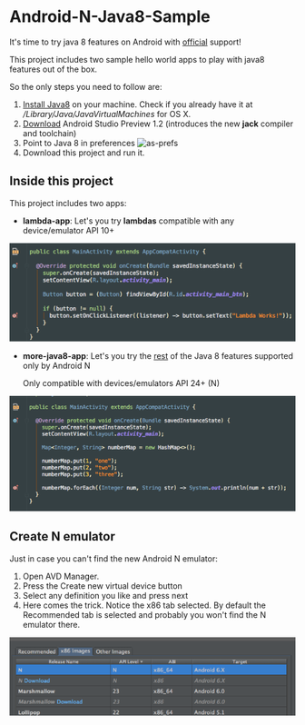 # Android-N-Java8-Sample
It's time to try java 8 features on Android with [official](https://developer.android.com/intl/es/preview/j8-jack.html) support!

This project includes two sample hello world apps to play with java8 features out of the box.

So the only steps you need to follow are:

1. [Install Java8](http://www.oracle.com/technetwork/java/javase/downloads/jdk8-downloads-2133151.html) on your machine. Check if you already have it at */Library/Java/JavaVirtualMachines* for OS X.
2. [Download](http://tools.android.com/download/studio/canary/latest) Android Studio Preview 1.2 (introduces the new **jack** compiler and toolchain)
3. Point to Java 8 in preferences
![as-prefs](https://developer.android.com/preview/images/studio-jdk-location.jpg)
4. Download this project and run it.

## Inside this project
This project includes two apps:
- **lambda-app**: Let's you try **lambdas**
  compatible with any device/emulator API 10+

![lambda](/art/lambda.png)
  
- **more-java8-app**: Let's you try the [rest](https://developer.android.com/intl/es/preview/j8-jack.html) of the Java 8 features supported only by Android N
  
  Only compatible with devices/emulators API 24+ (N)

![more](/art/more.png)

## Create N emulator

Just in case you can't find the new Android N emulator:

1. Open AVD Manager.
2. Press the Create new virtual device button
3. Select any definition you like and press next
4. Here comes the trick. Notice the x86 tab selected.
By default the Recommended tab is selected and probably you won't find the N emulator there.

![trick](/art/n-emulator.png)

